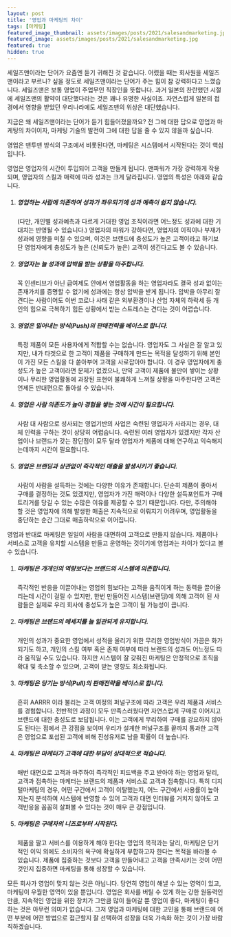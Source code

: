 ```yaml
---
layout: post
title: '영업과 마케팅의 차이'
tags: [마케팅]
featured_image_thumbnail: assets/images/posts/2021/salesandmarketing.jpg
featured_image: assets/images/posts/2021/salesandmarketing.jpg
featured: true
hidden: true
---
```


세일즈맨이라는 단어가 요즘엔 듣기 귀해진 것 같습니다. 어렸을 때는 회사원을 세일즈맨이라고 부르나? 싶을 정도로 세일즈맨이라는 단어가 주는 힘이 참 강력하다고 느꼈습니다. 세일즈맨은 보통 영업이 주업무인 직장인을 뜻합니다. 과거 일본의 찬란했던 시절에 세일즈맨의 활약이 대단했다라는 것은 꽤나 유명한 사실이죠. 자연스럽게 일본의 접경에서 영향을 받았던 우리나라에도 세일즈맨의 위상은 대단했습니다.



지금은 왜 세일즈맨이라는 단어가 듣기 힘들어졌을까요? 전 그에 대한 답으로 영업과 마케팅의 차이이자, 마케팅 기술의 발전이 그에 대한 답을 줄 수 있지 않을까 싶습니다.



영업은 맨투맨 방식의 구조에서 비롯된다면, 마케팅은 시스템에서 시작된다는 것이 핵심입니다.



영업은 영업자의 시간이 투입되어 고객을 만들게 됩니다. 맨파워가 가장 강력하게 작용되며, 영업자의 스킬과 매력에 따라 성과는 크게 달라집니다. 영업의 특성은 아래와 같습니다.

1. ##### 영업하는 사람에 의존하여 성과가 좌우되기에 성과 예측이 쉽지 않습니다.

   (다만, 개인별 성과예측과 다르게 거대한 영업 조직이라면 어느정도 성과에 대한 기대치는 반영될 수 있습니다.) 영업자의 파워가 강하다면, 영업자의 이직이나 부재가 성과에 영향을 미칠 수 있으며, 이것은 브랜드에 충성도가 높은 고객이라고 하기보단 영업자에게 충성도가 높은 (신뢰도가 높은) 고객이 생긴다고도 볼 수 있습니다.



2. ##### 영업자는 늘 성과에 압박을 받는 상황을 마주합니다.

   꼭 인센티브가 아닌 급여제도 안에서 영업활동을 하는 영업자라도 결국 성과 없이는 존재가치를 증명할 수 없기에 성과에는 항상 압박을 받게 됩니다. 압박을 아무리 잘 견디는 사람이어도 이번 코로나 사태 같은 외부환경이나 산업 자체의 하락세 등 개인의 힘으로 극복하기 힘든 상황에서 받는 스트레스는 견디는 것이 어렵습니다.



3. ##### 영업은 밀어내는 방식(Push)의 판매전략을 베이스로 합니다.

   특정 제품이 모든 사용자에게 적합할 수는 없습니다. 영업자도 그 사실은 잘 알고 있지만, 내가 타겟으로 한 고객이 제품을 구매하게 만드는 목적을 달성하기 위해 본인이 가진 모든 스킬을 다 쏟아부어 고객을 사로잡아야 합니다. 이 경우 영업자에게 충성도가 높은 고객이라면 문제가 없겠으나, 만약 고객이 제품에 불만이 쌓이는 상황이나 무리한 영업활동에 과장된 표현이 불쾌하게 느껴질 상황을 마주한다면 고객은 언제든 반대편으로 돌아설 수 있습니다.



4. ##### 영업은 사람 의존도가 높아 경험을 쌓는 것에 시간이 필요합니다.

   사람 대 사람으로 성사되는 영업기반의 사업은 숙련된 영업자가 사라지는 경우, 대체 인력을 구하는 것이 상당히 어렵습니다. 숙련된 여러 영업자가 있겠지만 각자 산업이나 브랜드가 갖는 장단점이 모두 달라 영업자가 제품에 대해 연구하고 익숙해지는데까지 시간이 필요합니다.



5. ##### 영업은 브랜딩과 상관없이 즉각적인 매출을 발생시키기 좋습니다.

   사람이 사람을 설득하는 것에는 다양한 이유가 존재합니다. 단순히 제품이 좋아서 구매를 결정하는 것도 있겠지만, 영업자가 가진 매력이나 다양한 설득포인트가 구매 트리거를 당길 수 있는 수많은 이유를 제공할 수 있기 때문입니다. 다만, 주의해야 할 것은 영업자에 의해 발생한 매출은 지속적으로 이뤄지기 어려우며, 영업활동을 중단하는 순간 그대로 매출하락으로 이어집니다.





영업과 반대로 마케팅은 일일이 사람을 대면하여 고객으로 만들지 않습니다. 제품이나 서비스로 고객을 유치할 시스템을 만들고 운영하는 것이기에 영업과는 차이가 있다고 볼 수 있습니다.

1. ##### 마케팅은 개개인의 역량보다는 브랜드의 시스템에 의존합니다.

   즉각적인 반응을 이끌어내는 영업의 힘보다는 고객을 움직이게 하는 동력을 끌어올리는데 시간이 걸릴 수 있지만, 한번 만들어진 시스템(브랜딩)에 의해 고객이 된 사람들은 실제로 우리 회사에 충성도가 높은 고객이 될 가능성이 큽니다.



2. ##### 마케팅은 브랜드의 메세지를 늘 일관되게 유지합니다.

   개인의 성과가 중요한 영업에서 성적을 올리기 위한 무리한 영업방식이 가끔은 화가 되기도 하고, 개인의 스킬 여부 혹은 존재 여부에 따라 브랜드의 성과도 어느정도 따라 움직일 수도 있습니다. 하지만 시스템이 잘 갖춰진 마케팅은 안정적으로 조직을 확대 및 축소할 수 있으며, 고객이 받는 영향도 최소화됩니다.



3. ##### 마케팅은 당기는 방식(Pull)의 판매전략을 베이스로 합니다.

   흔히 AARRR 이라 불리는 고객 여정의 퍼널구조에 따라 고객은 우리 제품과 서비스를 경험합니다. 전반적인 과정이 모두 만족스러웠다면 자연스럽게 구매로 이어지고 브랜드에 대한 충성도로 보답됩니다. 이는 고객에게 무리하여 구매를 강요하지 않아도 된다는 점에서 큰 강점을 보이며 우리가 설계한 퍼널구조를 끝까지 통과한 고객은 영업으로 포섭된 고객에 비해 진성유저로 남을 확률이 더 높습니다.



4. ##### 마케팅은 마케터가 고객에 대한 부담이 상대적으로 적습니다.

   매번 대면으로 고객과 마주하여 즉각적인 피드백을 주고 받아야 하는 영업과 달리, 고객과 접촉하는 마케터는 브랜드의 제품과 서비스로 고객과 접촉합니다. 특히 디지털마케팅의 경우, 어떤 구간에서 고객이 이탈했는지, 어느 구간에서 사용률이 높아지는지 분석하여 시스템에 반영할 수 있어 고객과 대면 인터뷰를 거치지 않아도 고객반응을 꼼꼼히 살펴볼 수 있다는 것이 매우 큰 강점입니다.



5. ##### 마케팅은 구매자의 니즈로부터 시작된다.

   제품을 팔고 서비스를 이용하게 해야 한다는 영업의 목적과는 달리, 마케팅은 단기적인 이익 외에도 소비자의 욕구에 확실하게 부합하고자 한다는 목적을 바라볼 수 있습니다. 제품에 집중하는 것보다 고객을 만들어내고 고객을 만족시키는 것이 어떤 것인지 집중하면 마케팅을 통해 성장할 수 있습니다.



모든 회사가 영업이 맞지 않는 것은 아닙니다. 당연히 영업이 해낼 수 있는 영억이 있고, 마케팅이 우월한 영역이 있을 뿐입니다. 영업은 회사를 버틸 수 있게 하는 강한 원동력인만큼, 지속적인 영업을 위한 장치가 그만큼 많이 들어갈 뿐 영업이 좋다, 마케팅이 좋다 하는 것은 아무런 의미가 없습니다. 그저 영업과 마케팅에 대한 고민을 통해 브랜드에 어떤 부분에 어떤 방법으로 접근할지 잘 선택하여 성장을 더욱 가속화 하는 것이 가장 바람직하겠습니다.
